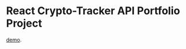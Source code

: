 # React Crypto-Tracker API Portfolio Project

[demo](https://Medvedev-Savelii.github.io/Crypto-Prices-Tracker-).


